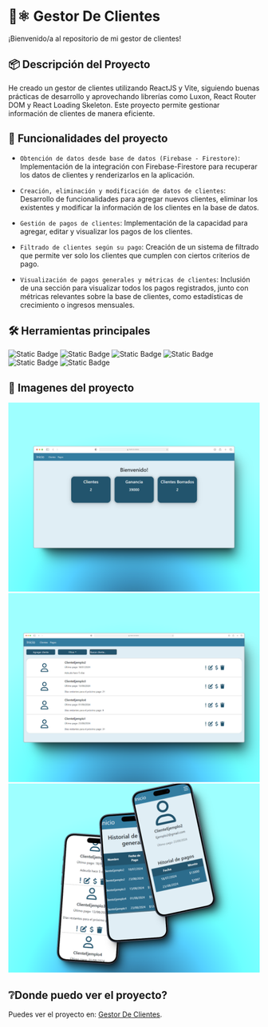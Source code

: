 # 👤⚛️ Gestor De Clientes
¡Bienvenido/a al repositorio de mi gestor de clientes!

## 📦 Descripción del Proyecto
He creado un gestor de clientes utilizando ReactJS y Vite, siguiendo buenas prácticas de desarrollo y aprovechando librerías como Luxon, React Router DOM y React Loading Skeleton. Este proyecto permite gestionar información de clientes de manera eficiente.

## 🔨 Funcionalidades del proyecto
- `Obtención de datos desde base de datos (Firebase - Firestore)`: Implementación de la integración con Firebase-Firestore para recuperar los datos de clientes y renderizarlos en la aplicación.

- `Creación, eliminación y modificación de datos de clientes`: Desarrollo de funcionalidades para agregar nuevos clientes, eliminar los existentes y modificar la información de los clientes en la base de datos.

- `Gestión de pagos de clientes`: Implementación de la capacidad para agregar, editar y visualizar los pagos de los clientes.

- `Filtrado de clientes según su pago`: Creación de un sistema de filtrado que permite ver solo los clientes que cumplen con ciertos criterios de pago.

- `Visualización de pagos generales y métricas de clientes`: Inclusión de una sección para visualizar todos los pagos registrados, junto con métricas relevantes sobre la base de clientes, como estadísticas de crecimiento o ingresos mensuales.

## 🛠️ Herramientas principales
![Static Badge](https://img.shields.io/badge/Vite-%23646CFF?logo=vite&labelColor=white)
![Static Badge](https://img.shields.io/badge/ReactJS-%2361DAFB?logo=react&labelColor=white)
![Static Badge](https://img.shields.io/badge/Html5-%23E34F26?logo=html5&labelColor=white)
![Static Badge](https://img.shields.io/badge/Css3-%231572B6?logo=Css3&logoColor=%231572B6&labelColor=white)
![Static Badge](https://img.shields.io/badge/Firebase-%23DD2C00?logo=firebase&logoColor=%23DD2C00&labelColor=white)
![Static Badge](https://img.shields.io/badge/React%20Router-%23CA4245?logo=reactrouter&logoColor=%23CA4245&labelColor=white)

## 📸 Imagenes del proyecto
![Página principal del gestor](public/images/readme1.png)
![Clientes](public/images/readme2.png)
![Diseño para móviles](public/images/readme3.png)

## ❔Donde puedo ver el proyecto? 
Puedes ver el proyecto en: [Gestor De Clientes](https://gestor-de-clientes.vercel.app/).